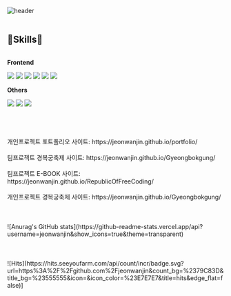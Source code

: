 ![header](https://capsule-render.vercel.app/api?type=Cylinder&text=Hello.&color=gradient)
<BR>
<BR>
## 🔨Skills🔨
<div style="display:flex; flex-direction:column; align-items:flex-start;">
    <!-- Frontend -->
    <p><strong>Frontend</strong></p>
    <div>
      <img src="https://img.shields.io/badge/HTML5-E34F26?style=for-the-badge&logo=HTML5&logoColor=white">
      <img src="https://img.shields.io/badge/CSS3-1572B6?style=for-the-badge&logo=CSS3&logoColor=white">
      <img src="https://img.shields.io/badge/javascript-F7DF1E?style=for-the-badge&logo=javascript&logoColor=white">
      <img src="https://img.shields.io/badge/node.js-339933?style=for-the-badge&logo=node.js&logoColor=white">
      <img src="https://img.shields.io/badge/react-61DAFB?style=for-the-badge&logo=react&logoColor=white">
      <img src="https://img.shields.io/badge/three.js-000000?style=for-the-badge&logo=three.js&logoColor=white">
    </div>
    <!-- Others -->
    <p><strong>Others</strong></p>
    <div>
      <img src="https://img.shields.io/badge/figma-F24E1E?style=for-the-badge&logo=figma&logoColor=white">
      <img src="https://img.shields.io/badge/photoshop-31A8FF?style=for-the-badge&logo=adobephotoshop&logoColor=white">
      <img src="https://img.shields.io/badge/illustrator-FF9A00?style=for-the-badge&logo=adobeillustrator&logoColor=white">
    </div>
</div>

<BR>
<BR>
<BR>
<BR>
개인프로젝트 포트폴리오 사이트: <a>https://jeonwanjin.github.io/portfolio/</a>
<BR>
<BR>
팀프로젝트 경복궁축제 사이트: <a>https://jeonwanjin.github.io/Gyeongbokgung/</a>
<BR>
<BR>
팀프로젝트 E-BOOK 사이트: <a>https://jeonwanjin.github.io/RepublicOfFreeCoding/</a>
<BR>
<BR>
개인프로젝트 경복궁축제 사이트: <a>https://jeonwanjin.github.io/Gyeongbokgung/</a>
<BR>
<BR>
<BR>
<BR>
![Anurag's GitHub stats](https://github-readme-stats.vercel.app/api?username=jeonwanjin&show_icons=true&theme=transparent)
<BR>
<BR>
<BR>
<BR>
![Hits](https://hits.seeyoufarm.com/api/count/incr/badge.svg?url=https%3A%2F%2Fgithub.com%2Fjeonwanjin&count_bg=%2379C83D&title_bg=%23555555&icon=&icon_color=%23E7E7E7&title=hits&edge_flat=false)]
